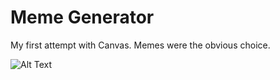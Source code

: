 # Meme Generator
My first attempt with Canvas. Memes were the obvious choice.

![Alt Text](https://roey-barda.netlify.app/images/memegenerator.jpg)
